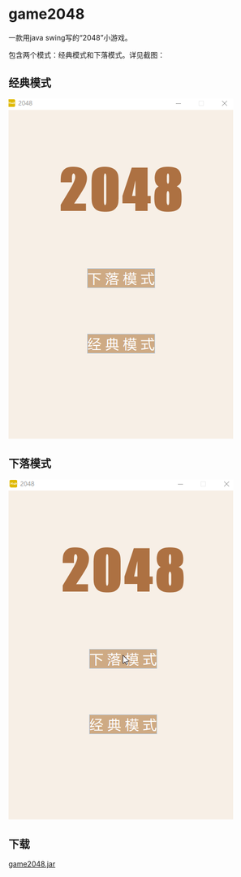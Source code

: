 # game2048
一款用java swing写的“2048”小游戏。

包含两个模式：经典模式和下落模式。详见截图：

## 经典模式

![经典模式](https://github.com/brandonbai/game2048/blob/master/screenshot2.gif)

## 下落模式

![下落模式](https://github.com/brandonbai/game2048/blob/master/screenshot1.gif)

## 下载

[game2048.jar](https://github.com/brandonbai/game2048/blob/master/game2048.jar?raw=true)

